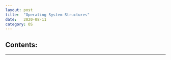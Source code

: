```yaml
---
layout: post
title:  "Operating System Structures"
date:   2020-08-11 
category: OS
---
```

## Contents:

***